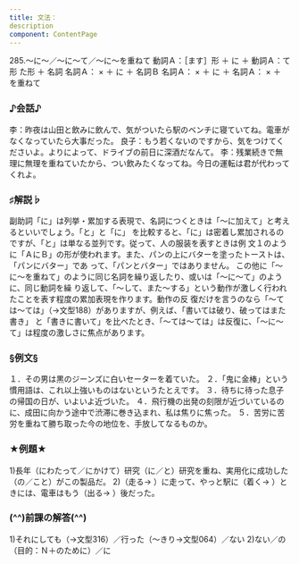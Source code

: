 ```yaml
---
title: 文法：
description
component: ContentPage
---
```



285.～に～／～に～て／～に～を重ねて
動詞Ａ：［ます］形 ＋ に ＋ 動詞Ａ：て形 た形 ＋ 名詞
名詞Ａ： × ＋ に ＋ 名詞Ｂ 名詞Ａ： × ＋ に ＋ 名詞Ａ： × ＋ を重ねて
### ♪会話♪
李：昨夜は山田と飲みに飲んで、気がついたら駅のベンチに寝ていてね。電車がなくなっていたら大事だった。 良子：もう若くないのですから、気をつけてくださいよ。よりによって、ドライブの前日に深酒だなんて。
李：残業続きで無理に無理を重ねていたから、つい飲みたくなってね。今日の運転は君が代わってくれよ。
### ♯解説♭
副助詞「に」は列挙・累加する表現で、名詞につくときは「～に加えて」と考えるといいでしょう。「と」と「に」 を比較すると、「に」は密着し累加されるのですが、「と」は単なる並列です。従って、人の服装を表すときは例 文１のように「ＡにＢ」の形が使われます。また、パンの上にバターを塗ったトーストは、「パンにバター」であ って、「パンとバター」ではありません。
この他に「～に～を重ねて」のように同じ名詞を繰り返したり、或いは「～に～て」のように、同じ動詞を繰 り返して、「～して、また～する」という動作が激しく行われたことを表す程度の累加表現を作ります。動作の反 復だけを言うのなら「～ては～ては」（→文型188）がありますが、例えば、「書いては破り、破ってはまた書き」 と「書きに書いて」を比べたとき、「～ては～ては」は反復に、「～に～て」は程度の激しさに焦点があります。
### §例文§
１．その男は黒のジーンズに白いセーターを着ていた。
２．「鬼に金棒」という慣用語は、これ以上強いものはないというたとえです。
３．待ちに待った息子の帰国の日が、いよいよ近づいた。
４．飛行機の出発の刻限が近づいているのに、成田に向かう途中で渋滞に巻き込まれ、私は焦りに焦った。
５．苦労に苦労を重ねて勝ち取った今の地位を、手放してなるものか。
### ★例題★
1)長年（にわたって／にかけて）研究（に／と）研究を重ね、実用化に成功した（の／こと）がこの製品だ。
2)（走る→ ）に走って、やっと駅に（着く→ ）ときには、電車はもう（出る→ ）後だった。
### (^^)前課の解答(^^)
1)それにしても（→文型316）／行った（～きり→文型064）／ない
2)ない／の（目的：Ｎ＋のために）／に
